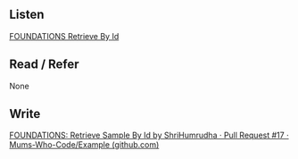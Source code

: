 ## Listen
[FOUNDATIONS Retrieve By Id](https://youtu.be/1_fnmWKoTi8)

## Read / Refer
None

## Write
[FOUNDATIONS: Retrieve Sample By Id by ShriHumrudha · Pull Request #17 · Mums-Who-Code/Example (github.com)](https://github.com/Mums-Who-Code/Example/pull/17)
